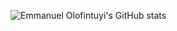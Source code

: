 
![Emmanuel Olofintuyi's GitHub stats](https://github-readme-stats-sigma-five.vercel.app/api?username=EmmanuelOlofintuyi&show_icons=true&theme=merko)

